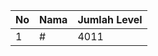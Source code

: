 | No | Nama            | Jumlah Level |
|----|-----------------|--------------|
| 1  | #    |    4011        |

